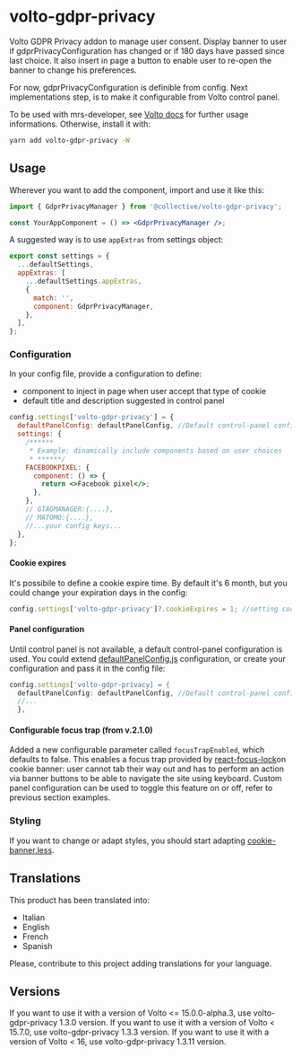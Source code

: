 # volto-gdpr-privacy

Volto GDPR Privacy addon to manage user consent.
Display banner to user if gdprPrivacyConfiguration has changed or if 180 days have passed since last choice.
It also insert in page a button to enable user to re-open the banner to change his preferences.

For now, gdprPrivacyConfiguration is definible from config.
Next implementations step, is to make it configurable from Volto control panel.

To be used with mrs-developer, see [Volto docs](https://docs.voltocms.com/customizing/add-ons/) for further usage informations.
Otherwise, install it with:

```bash
yarn add volto-gdpr-privacy -W
```

## Usage

Wherever you want to add the component, import and use it like this:

```jsx
import { GdprPrivacyManager } from '@collective/volto-gdpr-privacy';

const YourAppComponent = () => <GdprPrivacyManager />;
```

A suggested way is to use `appExtras` from settings object:

```jsx
export const settings = {
  ...defaultSettings,
  appExtras: [
    ...defaultSettings.appExtras,
    {
      match: '',
      component: GdprPrivacyManager,
    },
  ],
};
```

### Configuration

In your config file, provide a configuration to define:

- component to inject in page when user accept that type of cookie
- default title and description suggested in control panel

```jsx
config.settings['volto-gdpr-privacy'] = {
  defaultPanelConfig: defaultPanelConfig, //Default control-panel configuration.
  settings: {
    /******
     * Example: dinamically include components based on user choices
     * ******/
    FACEBOOKPIXEL: {
      component: () => {
        return <>Facebook pixel</>;
      },
    },
    // GTAGMANAGER:{....},
    // MATOMO:{....},
    //...your config keys...
  },
};
```

#### Cookie expires

It's possibile to define a cookie expire time. By default it's 6 month, but you could change your expiration days in the config:

```jsx
config.settings['volto-gdpr-privacy']?.cookieExpires = 1; //setting cookie expiration after 1 day
```

#### Panel configuration

Until control panel is not available, a default control-panel configuration is used.
You could extend [defaultPanelConfig.js](src/config/defaultPanelConfig.js) configuration, or create your configuration and pass it in the config file:

```jsx
config.settings['volto-gdpr-privacy] = {
  defaultPanelConfig: defaultPanelConfig, //Default control-panel configuration.
  //...
  },
```

#### Configurable focus trap (from v.2.1.0)

Added a new configurable parameter called `focusTrapEnabled`, which defaults to false. This enables a focus trap provided by [react-focus-lock](https://www.npmjs.com/package/react-focus-lock)on cookie banner: user cannot tab their way out and has to perform an action via banner buttons to be able to navigate the site using keyboard.
Custom panel configuration can be used to toggle this feature on or off, refer to previous section examples.

### Styling

If you want to change or adapt styles, you should start adapting [cookie-banner.less](src/components/CookieBanner/cookie-banner.less).

## Translations

This product has been translated into:

- Italian
- English
- French
- Spanish

Please, contribute to this project adding translations for your language.

## Versions

If you want to use it with a version of Volto <= 15.0.0-alpha.3, use volto-gdpr-privacy 1.3.0 version.
If you want to use it with a version of Volto < 15.7.0, use volto-gdpr-privacy 1.3.3 version.
If you want to use it with a version of Volto < 16, use volto-gdpr-privacy 1.3.11 version.
